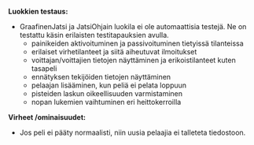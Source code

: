 
**Luokkien testaus:**
* GraafinenJatsi ja JatsiOhjain luokila ei ole automaattisia testejä. Ne on testattu käsin erilaisten testitapauksien avulla. 
  * painikeiden aktivoituminen ja passivoituminen tietyissä tilanteissa
  * erilaiset virhetilanteet ja siitä aiheutuvat ilmoitukset
  * voittajan/voittajien tietojen näyttäminen ja erikoistilanteet kuten tasapeli
  * ennätyksen tekijöiden tietojen näyttäminen
  * pelaajan lisääminen, kun peliä ei pelata loppuun
  * pisteiden laskun oikeellisuuden varmistaminen
  * nopan lukemien vaihtuminen eri heittokerroilla

**Virheet /ominaisuudet:**
* Jos peli ei pääty normaalisti, niin uusia pelaajia ei talleteta tiedostoon.
